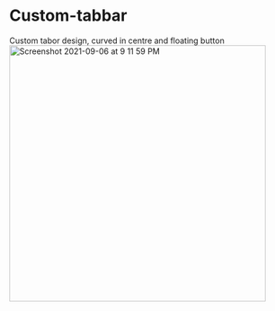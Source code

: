 # Custom-tabbar
Custom tabor design, curved in centre and floating button
<img width="456" alt="Screenshot 2021-09-06 at 9 11 59 PM" src="https://user-images.githubusercontent.com/44155211/132240672-1ecf542b-19a9-4c56-a74b-80db60cb1977.png">
